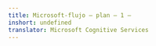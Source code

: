 ```yaml
---
title: Microsoft-flujo — plan — 1 —
inshort: undefined
translator: Microsoft Cognitive Services
---
```




